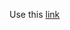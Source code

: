 Use this [link](https://discord.com/api/oauth2/authorize?client_id=895879481548480552&permissions=34816&scope=bot)